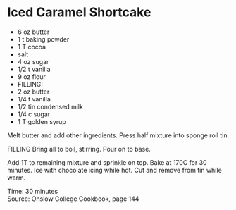 # Iced Caramel Shortcake

* 6 oz butter
* 1 t baking powder
* 1 T cocoa
* salt
* 4 oz sugar
* 1/2 t vanilla
* 9 oz flour
* FILLING:
* 2 oz butter
* 1/4 t vanilla
* 1/2 tin condensed milk
* 1/4 c sugar
* 1 T golden syrup

Melt butter and add other ingredients.  Press half mixture into sponge roll tin.  

FILLING
Bring all to boil, stirring.  Pour on to base.  

Add 1T to remaining mixture and sprinkle on top.  Bake at 170C for 30 minutes.  Ice with chocolate icing while hot.  Cut and remove from tin while warm.

Time: 30 minutes  
Source: Onslow College Cookbook, page 144

